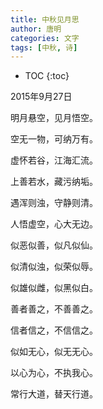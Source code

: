 ```yaml
---
title: 中秋见月思
author: 唐明
categories: 文字
tags: [中秋, 诗]
---
```

* TOC
{:toc}


2015年9月27日

明月悬空，见月悟空。

空无一物，可纳万有。

<!--以上为摘要内容-->

虚怀若谷，江海汇流。

上善若水，藏污纳垢。

遇浑则浊，守静则清。



人悟虚空，心大无边。

似恶似善，似凡似仙。

似清似浊，似荣似辱。

似雄似雌，似黑似白。

善者善之，不善善之。

信者信之，不信信之。

似如无心，似无无心。

以心为心，不执我心。

常行大道，替天行道。
             